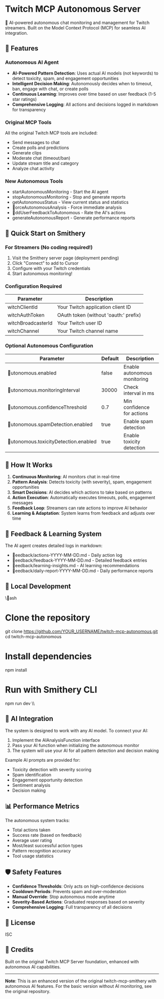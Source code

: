 # Twitch MCP Autonomous Server

🤖 AI-powered autonomous chat monitoring and management for Twitch streamers. Built on the Model Context Protocol (MCP) for seamless AI integration.

## 🌟 Features

### Autonomous AI Agent
- **AI-Powered Pattern Detection**: Uses actual AI models (not keywords) to detect toxicity, spam, and engagement opportunities
- **Intelligent Decision Making**: Autonomously decides when to timeout, ban, engage with chat, or create polls
- **Continuous Learning**: Improves over time based on user feedback (1-5 star ratings)
- **Comprehensive Logging**: All actions and decisions logged in markdown for transparency

### Original MCP Tools
All the original Twitch MCP tools are included:
- Send messages to chat
- Create polls and predictions
- Generate clips
- Moderate chat (timeout/ban)
- Update stream title and category
- Analyze chat activity

### New Autonomous Tools
- startAutonomousMonitoring - Start the AI agent
- stopAutonomousMonitoring - Stop and generate reports
- getAutonomousStatus - View current status and statistics
- orceAutonomousAnalysis - Force immediate analysis
- ddUserFeedbackToAutonomous - Rate the AI's actions
- generateAutonomousReport - Generate performance reports

## 🚀 Quick Start on Smithery

### For Streamers (No coding required!)
1. Visit the Smithery server page (deployment pending)
2. Click "Connect" to add to Cursor
3. Configure with your Twitch credentials
4. Start autonomous monitoring!

### Configuration Required
| Parameter | Description |
|-----------|-------------|
| 	witchClientId | Your Twitch application client ID |
| 	witchAuthToken | OAuth token (without 'oauth:' prefix) |
| 	witchBroadcasterId | Your Twitch user ID |
| 	witchChannel | Your Twitch channel name |

### Optional Autonomous Configuration
| Parameter | Default | Description |
|-----------|---------|-------------|
| utonomous.enabled | false | Enable autonomous monitoring |
| utonomous.monitoringInterval | 30000 | Check interval in ms |
| utonomous.confidenceThreshold | 0.7 | Min confidence for actions |
| utonomous.spamDetection.enabled | true | Enable spam detection |
| utonomous.toxicityDetection.enabled | true | Enable toxicity detection |

## 🎯 How It Works

1. **Continuous Monitoring**: AI monitors chat in real-time
2. **Pattern Analysis**: Detects toxicity (with severity), spam, engagement opportunities
3. **Smart Decisions**: AI decides which actions to take based on patterns
4. **Action Execution**: Automatically executes timeouts, polls, engagement messages
5. **Feedback Loop**: Streamers can rate actions to improve AI behavior
6. **Learning & Adaptation**: System learns from feedback and adjusts over time

## 📁 Feedback & Learning System

The AI agent creates detailed logs in markdown:
- eedback/actions-YYYY-MM-DD.md - Daily action log
- eedback/feedback-YYYY-MM-DD.md - Detailed feedback entries
- eedback/learning-insights.md - AI learning recommendations
- eedback/daily-report-YYYY-MM-DD.md - Daily performance reports

## 🔧 Local Development

\\\ash
# Clone the repository
git clone https://github.com/YOUR_USERNAME/twitch-mcp-autonomous.git
cd twitch-mcp-autonomous

# Install dependencies
npm install

# Run with Smithery CLI
npm run dev
\\\

## 🤝 AI Integration

The system is designed to work with any AI model. To connect your AI:

1. Implement the AIAnalysisFunction interface
2. Pass your AI function when initializing the autonomous monitor
3. The system will use your AI for all pattern detection and decision making

Example AI prompts are provided for:
- Toxicity detection with severity scoring
- Spam identification
- Engagement opportunity detection
- Sentiment analysis
- Decision making

## 📊 Performance Metrics

The autonomous system tracks:
- Total actions taken
- Success rate (based on feedback)
- Average user rating
- Most/least successful action types
- Pattern recognition accuracy
- Tool usage statistics

## 🛡️ Safety Features

- **Confidence Thresholds**: Only acts on high-confidence decisions
- **Cooldown Periods**: Prevents spam and over-moderation
- **Manual Override**: Stop autonomous mode anytime
- **Severity-Based Actions**: Graduated responses based on severity
- **Comprehensive Logging**: Full transparency of all decisions

## 📝 License

ISC

## 🙏 Credits

Built on the original Twitch MCP Server foundation, enhanced with autonomous AI capabilities.

---

**Note**: This is an enhanced version of the original twitch-mcp-smithery with autonomous AI features. For the basic version without AI monitoring, see the original repository.
